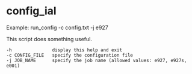 # config_ial

Example: run_config -c config.txt -j e927

This script does something useful.

    -h               display this help and exit
    -c CONFIG_FILE   specify the configuration file
    -j JOB_NAME      specify the job name (allowed values: e927, e927s, e001)

